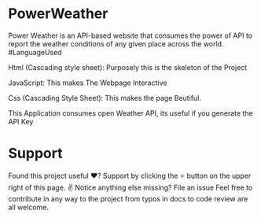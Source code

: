 # PowerWeather
Power Weather is an API-based website that consumes the power of API to report the weather conditions of any given place across the world.
#LanguageUsed

Html (Cascading style sheet): Purposely this is the skeleton of the Project

JavaScript: This makes The Webpage Interactive

Css (Cascading Style Sheet): This makes the page Beutiful.

This Application consumes open Weather API, its useful if you generate the API Key

# Support
Found this project useful ❤️? Support by clicking the ⭐️ button on the upper right of this page. ✌️
Notice anything else missing? File an issue
Feel free to contribute in any way to the project from typos in docs to code review are all welcome.


